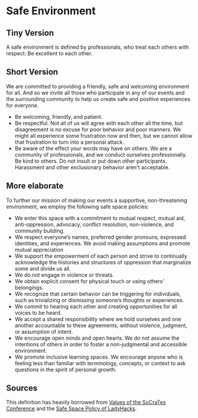 # Safe Environment

## Tiny Version
A safe environment is defined by professionals, who treat each others with respect: Be excellent to each other.

## Short Version
We are committed to providing a friendly, safe and welcoming environment for all. And so we invite all those who participate in any of our events and the surrounding community to help us create safe and positive experiences for everyone.
  - Be welcoming, friendly, and patient.
  - Be respectful. Not all of us will agree with each other all the time, but disagreement is no excuse for poor behavior and poor manners. We might all experience some frustration now and then, but we cannot allow that frustration to turn into a personal attack.
  - Be aware of the effect your words may have on others. We are a community of professionals, and we conduct ourselves professionally. Be kind to others. Do not insult or put down other participants. Harassment and other exclusionary behavior aren't acceptable.

## More elaborate
To further our mission of making our events a supportive, non-threatening environment, we employ the following safe space policies:
  - We enter this space with a commitment to mutual respect, mutual aid, anti-oppression, advocacy, conflict resolution, non-violence, and community building.
  - We respect everyone’s names, preferred gender pronouns, expressed identities, and experiences. We avoid making assumptions and promote mutual appreciation
  - We support the empowerment of each person and strive to continually acknowledge the histories and structures of oppression that marginalize some and divide us all.
  - We do not engage in violence or threats.
  - We obtain explicit consent for physical touch or using others’ belongings.
  - We recognize that certain behavior can be triggering for individuals, such as trivializing or dismissing someone’s thoughts or experiences.
  - We commit to hearing each other and creating opportunities for all voices to be heard.
  - We accept a shared responsibility where we hold ourselves and one another accountable to these agreements, without violence, judgment, or assumption of intent.
  - We encourage open minds and open hearts. We do not assume the intentions of others in order to foster a non-judgmental and accessible environment.
  - We promote inclusive learning spaces. We encourage anyone who is feeling less than familiar with terminology, concepts, or context to ask questions in the spirit of personal growth.

## Sources
This definition has heavily borrowed from [Values of the SoCraTes Conference](https://www.socrates-conference.de/values) and the [Safe Space Policy of LadyHacks](http://ladyhacks.org/about/safe-space-policy).
